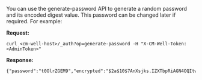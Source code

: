 You can use the generate-password API to generate a random password and its encoded digest value. This password can be changed later if required. For example:

**Request:**

    curl <cm-well-host>/_auth?op=generate-password -H "X-CM-Well-Token:<AdminToken>"

**Response:**

    {"password":"t0OlrZGEM9","encrypted":"$2a$10$7AnXsjks.IZXTbpRiAGN4OQItwiz4sgxM49lvTiCjWgOhbbOQkg2m"}